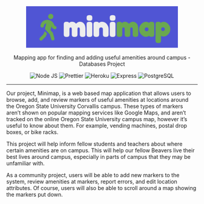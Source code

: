 <div align="center">
    <a href="https://osuminimap.herokuapp.com">
        <img src="/.github/logo_im.PNG" alt="Minimap" width=400>
    </a>
    <p>Mapping app for finding and adding useful amenities around campus - Databases Project</p>
    <img src="https://img.shields.io/badge/Node.js-43853D?style=for-the-badge&logo=node.js&logoColor=white" alt="Node JS">
    <img src="https://img.shields.io/badge/prettier-1A2C34?style=for-the-badge&logo=prettier&logoColor=F7BA3E" alt="Prettier">
    <img src="https://img.shields.io/badge/Heroku-430098?style=for-the-badge&logo=heroku&logoColor=white" alt="Heroku">
    <img src="https://img.shields.io/badge/Express.js-404D59?style=for-the-badge" alt="Express">
    <img src="https://img.shields.io/badge/PostgreSQL-316192?style=for-the-badge&logo=postgresql&logoColor=white" alt="PostgreSQL">
</div>

---

Our project, Minimap, is a web based map application that allows users to browse, add, and review markers of useful amenities at locations around the Oregon State University Corvallis campus. These types of markers aren’t shown on popular mapping services like Google Maps, and aren’t tracked on the online Oregon State University campus map, however it’s useful to know about them. For example, vending machines, postal drop boxes, or bike racks.

This project will help inform fellow students and teachers about where certain amenities are on campus. This will help our fellow Beavers live their best lives around campus, especially in parts of campus that they may be unfamiliar with.

As a community project, users will be able to add new markers to the system, review amenities at markers, report errors, and edit location attributes. Of course, users will also be able to scroll around a map showing the markers put down.
